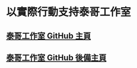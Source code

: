 # 以實際行動支持泰哥工作室

## [泰哥工作室 GitHub 主頁](https://github.com/codenamedpkt)
## [泰哥工作室 GitHub 後備主頁](https://github.com/codenamedpktbusiness)

<!-- sponsors --><!-- sponsors -->

